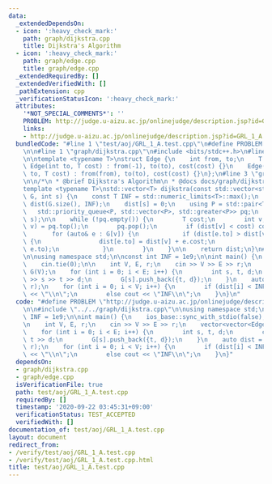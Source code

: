 ```yaml
---
data:
  _extendedDependsOn:
  - icon: ':heavy_check_mark:'
    path: graph/dijkstra.cpp
    title: Dijkstra's Algorithm
  - icon: ':heavy_check_mark:'
    path: graph/edge.cpp
    title: graph/edge.cpp
  _extendedRequiredBy: []
  _extendedVerifiedWith: []
  _pathExtension: cpp
  _verificationStatusIcon: ':heavy_check_mark:'
  attributes:
    '*NOT_SPECIAL_COMMENTS*': ''
    PROBLEM: http://judge.u-aizu.ac.jp/onlinejudge/description.jsp?id=GRL_1_A
    links:
    - http://judge.u-aizu.ac.jp/onlinejudge/description.jsp?id=GRL_1_A
  bundledCode: "#line 1 \"test/aoj/GRL_1_A.test.cpp\"\n#define PROBLEM \"http://judge.u-aizu.ac.jp/onlinejudge/description.jsp?id=GRL_1_A\"\
    \n\n#line 1 \"graph/dijkstra.cpp\"\n#include <bits/stdc++.h>\n#line 2 \"graph/edge.cpp\"\
    \n\ntemplate <typename T>\nstruct Edge {\n    int from, to;\n    T cost;\n   \
    \ Edge(int to, T cost) : from(-1), to(to), cost(cost) {}\n    Edge(int from, int\
    \ to, T cost) : from(from), to(to), cost(cost) {}\n};\n#line 3 \"graph/dijkstra.cpp\"\
    \n\n/*\n * @brief Dijkstra's Algorithm\n * @docs docs/graph/dijkstra.md\n */\n\
    template <typename T>\nstd::vector<T> dijkstra(const std::vector<std::vector<Edge<T>>>&\
    \ G, int s) {\n    const T INF = std::numeric_limits<T>::max();\n    std::vector<T>\
    \ dist(G.size(), INF);\n    dist[s] = 0;\n    using P = std::pair<T, int>;\n \
    \   std::priority_queue<P, std::vector<P>, std::greater<P>> pq;\n    pq.emplace(0,\
    \ s);\n\n    while (!pq.empty()) {\n        T cost;\n        int v;\n        std::tie(cost,\
    \ v) = pq.top();\n        pq.pop();\n        if (dist[v] < cost) continue;\n \
    \       for (auto& e : G[v]) {\n            if (dist[e.to] > dist[v] + e.cost)\
    \ {\n                dist[e.to] = dist[v] + e.cost;\n                pq.emplace(dist[e.to],\
    \ e.to);\n            }\n        }\n    }\n\n    return dist;\n}\n#line 4 \"test/aoj/GRL_1_A.test.cpp\"\
    \n\nusing namespace std;\n\nconst int INF = 1e9;\n\nint main() {\n    ios_base::sync_with_stdio(false);\n\
    \    cin.tie(0);\n\n    int V, E, r;\n    cin >> V >> E >> r;\n    vector<vector<Edge<int>>>\
    \ G(V);\n    for (int i = 0; i < E; i++) {\n        int s, t, d;\n        cin\
    \ >> s >> t >> d;\n        G[s].push_back({t, d});\n    }\n    auto dist = dijkstra(G,\
    \ r);\n    for (int i = 0; i < V; i++) {\n        if (dist[i] < INF) cout << dist[i]\
    \ << \"\\n\";\n        else cout << \"INF\\n\";\n    }\n}\n"
  code: "#define PROBLEM \"http://judge.u-aizu.ac.jp/onlinejudge/description.jsp?id=GRL_1_A\"\
    \n\n#include \"../../graph/dijkstra.cpp\"\n\nusing namespace std;\n\nconst int\
    \ INF = 1e9;\n\nint main() {\n    ios_base::sync_with_stdio(false);\n    cin.tie(0);\n\
    \n    int V, E, r;\n    cin >> V >> E >> r;\n    vector<vector<Edge<int>>> G(V);\n\
    \    for (int i = 0; i < E; i++) {\n        int s, t, d;\n        cin >> s >>\
    \ t >> d;\n        G[s].push_back({t, d});\n    }\n    auto dist = dijkstra(G,\
    \ r);\n    for (int i = 0; i < V; i++) {\n        if (dist[i] < INF) cout << dist[i]\
    \ << \"\\n\";\n        else cout << \"INF\\n\";\n    }\n}"
  dependsOn:
  - graph/dijkstra.cpp
  - graph/edge.cpp
  isVerificationFile: true
  path: test/aoj/GRL_1_A.test.cpp
  requiredBy: []
  timestamp: '2020-09-22 03:45:31+09:00'
  verificationStatus: TEST_ACCEPTED
  verifiedWith: []
documentation_of: test/aoj/GRL_1_A.test.cpp
layout: document
redirect_from:
- /verify/test/aoj/GRL_1_A.test.cpp
- /verify/test/aoj/GRL_1_A.test.cpp.html
title: test/aoj/GRL_1_A.test.cpp
---
```

